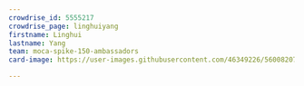 ```yaml
---
crowdrise_id: 5555217
crowdrise_page: linghuiyang
firstname: Linghui
lastname: Yang
team: moca-spike-150-ambassadors
card-image: https://user-images.githubusercontent.com/46349226/56008207-68dc3080-5ca9-11e9-83c9-76724459fa59.png

---
```

